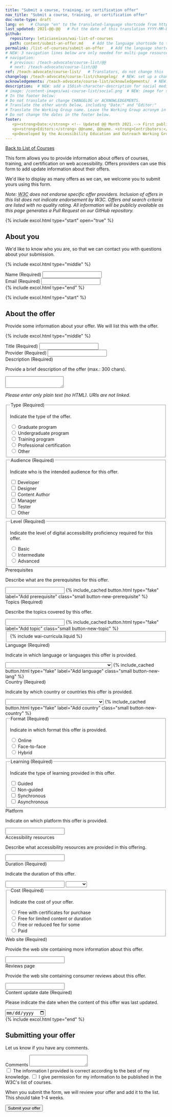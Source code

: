 ```yaml
---
title: "Submit a course, training, or certification offer"
nav_title: "Submit a course, training, or certification offer"
doc-note-type: draft
lang: en   # Change "en" to the translated-language shortcode from https://www.iana.org/assignments/language-subtag-registry/language-subtag-registry
last_updated: 2021-@@-@@   # Put the date of this translation YYYY-MM-DD (with month in the middle)
github:
  repository: leticiaseixas/wai-list-of-courses
  path: content/submit-an-offer.md    # Add the language shortcode to the middle of the filename, for example: content/index.fr.md
permalink: /list-of-courses/submit-an-offer   # Add the language shortcode to the end, with no slash at end, for example: /link/to/page/fr
# NEW: 3 navigation lines below are only needed for multi-page resources where you have previous and next at the bottom. If so, un-comment them; otherwise delete these lines.
# navigation:
  # previous: /teach-advocate/course-list/@@
  # next: /teach-advocate/course-list/@@
ref: /teach-advocate/course-list/   # Translators, do not change this
changelog: /teach-advocate/course-list/changelog/  # NEW: set up a changelog so it's ready for later
acknowledgements: /teach-advocate/course-list/acknowledgements/  # NEW: delete if don't have a separate acknowledgements page. And delete it in the footer below.
description:  # NEW: add a 150ish-character-description for social media   # translate the description
# image: /content-images/wai-course-list/social.png  # NEW: image for social media (leave commented out if we don't have a specific one for this reource)
# In the footer below:
# Do not translate or change CHANGELOG or ACKNOWLEDGEMENTS.
# Translate the other words below, including "Date:" and "Editor:"
# Translate the Working Group name. Leave the Working Group acronym in English.
# Do not change the dates in the footer below.
footer: 
   <p><strong>Date:</strong> <!-- Updated @@ Month 2021.--> First published Month 20@@. CHANGELOG.</p>
   <p><strong>Editors:</strong> @@name, @@name. <strong>Contributors:</strong> @@name, @@name, and <a href="https://www.w3.org/groups/wg/eowg/participants">participants of the EOWG</a>. ACKNOWLEDGEMENTS lists contributors and credits.</p>
   <p>Developed by the Accessibility Education and Outreach Working Group (<a href="http://www.w3.org/WAI/EO/">EOWG</a>). Developed as part of the <a href="https://www.w3.org/WAI/about/projects/wai-coop/">WAI-CooP project</a>, co-funded by the European Commission.</p>
---
```


<div style="grid-column: 4 / span 4">

<style>
{% include css/styles.css %}
main > header { grid-column: 4 / span 4; }
</style>

<a href="../list-of-courses">Back to List of Courses</a>
<p>
This form allows you to provide information about offers of courses, training, and certification on web accessibility. Offers providers can use this form to add update information about their offers. 
</p>
<p>We'd like to display as many offers as we can, we welcome you to submit yours using this form.</p>
<p><em>Note: <abbr title="World Wide Web Consortium">W3C</abbr> does not endorse specific offer providers. Inclusion of offers in this list does not indicate endorsement by W3C. Offers and search criteria are listed with no quality rating. All information will be publicly available as this page generates a Pull Request on our GitHub repository.</em></p> 

<form>

  {% include excol.html type="start" open="true" %}
  <h2 id="about-you">About you</h2>
  <p>We'd like to know who you are, so that we can contact you with questions about your submission.</p>

  {% include excol.html type="middle" %}
  <div class="field">
    <label for="submitter-name">Name (Required)</label>
    <input type="text" id="submitter-name" required>
  </div>
  <div class="field">
    <label for="submitter-email">Email (Required)</label>
    <input type="email" id="submitter-email" required>
  </div>
  {% include excol.html type="end" %}

  {% include excol.html type="start" %}
  <h2 id="the-tool">About the offer</h2>
  <p>Provide some information about your offer. We will list this with the offer.</p>

  {% include excol.html type="middle" %}


<div class="field">
    <label for="offer-name">Title (Required)</label>
    <input type="text" id="offer-name" required>
</div>


<div class="field">
    <label for="offer-provider">Provider (Required)</label>
    <input type="text" id="offer-provider" required>
</div>

<div class="field">
    <label for="offer-description">Description (Required)</label>
    <p class="expl">Provide a brief description of the offer (max.: 300 chars).</p>
    <textarea id="offer-description" required></textarea>
    <p><em>Please enter only plain text (no HTML). URIs are not linked.</em></p>
</div>

<fieldset class="field" id="offer-type">
  <legend class="label">Type (Required)</legend>
  <p class="expl">Indicate the type of the offer.</p>

  <div class="radio-field">
    <input type="radio" name="offer-type" id="offer-type-graduate" required>
    <label for="offer-type-graduate">Graduate program</label>
  </div>
  <div class="radio-field">
    <input type="radio" name="offer-type" id="offer-type-undergraduate">
    <label for="offer-type-undergraduate">Undergraduate program</label>
  </div>
  <div class="radio-field">
    <input type="radio" name="offer-type" id="offer-type-training">
    <label for="offer-type-training">Training program</label>
  </div>
  <div class="radio-field">
    <input type="radio" name="offer-type" id="offer-type-certification">
    <label for="offer-type-certification">Professional certification</label>
  </div>
  <div class="radio-field">
    <input type="radio" name="offer-type" id="offer-type-other">
    <label for="offer-type-other">Other</label>
  </div>
</fieldset>

<fieldset class="field" id="offer-audience">
  <legend class="label">Audience (Required)</legend>
  <p class="expl">Indicate who is the intended audience for this offer.</p>

  <div class="radio-field">
    <input type="checkbox" name="offer-audience" id="offer-audience-developer" value="offer-audience-developer" required>
    <label for="offer-audience-developer">Developer</label>
  </div>
  <div class="radio-field">
    <input type="checkbox" name="offer-audience" id="offer-audience-designer" value="offer-audience-designer" required>
    <label for="offer-audience-designer">Designer</label>
  </div>
  <div class="radio-field">
    <input type="checkbox" name="offer-audience" id="offer-audience-content-author" value="offer-audience-content-author" required>
    <label for="offer-audience-content-author">Content Author</label>
  </div>
  <div class="radio-field">
    <input type="checkbox" name="offer-audience" id="offer-audience-manager" value="offer-audience-manager" required>
    <label for="offer-audience-manager">Manager</label>
  </div>
  <div class="radio-field">
    <input type="checkbox" name="offer-audience" id="offer-audience-tester" value="offer-audience-tester" required>
    <label for="offer-audience-tester">Tester</label>
  </div>
  <div class="radio-field">
    <input type="checkbox" name="offer-audience" id="offer-audience-other" value="offer-audience-other" required>
    <label for="offer-audience-other">Other</label>
  </div>
</fieldset>

<fieldset class="field" id="offer-level">
  <legend class="label">Level (Required)</legend>
  <p class="expl">Indicate the level of digital accessibility proficiency required for this offer.</p>

  <div class="radio-field">
    <input type="radio" name="offer-level" id="offer-level-basic" required>
    <label for="offer-level-basic">Basic</label>
  </div>
  <div class="radio-field">
    <input type="radio" name="offer-level" id="offer-level-intermediate">
    <label for="offer-level-intermediate">Intermediate</label>
  </div>
  <div class="radio-field">
    <input type="radio" name="offer-level" id="offer-level-advanced">
    <label for="offer-level-advanced">Advanced</label>
  </div>
</fieldset>

<div class="field" id="divInputPrerequisite">
    <label for="offer-prerequisites">Prerequisites</label>
    <p class="expl">Describe what are the prerequisites for this offer.</p>
    <input type="text" id="prerequisites1" class="field-prerequisite">
    {% include_cached button.html type="fake" label="Add prerequisite" class="small button-new-prerequisite" %}
</div>

<div class="field" id="divInputTopic">
    <label for="offer-topics" required>Topics (Required)</label>
    <p class="expl">Describe the topics covered by this offer.</p>
    <input type="text" id="topics" class="field-topic">
    {% include_cached button.html type="fake" label="Add topic" class="small button-new-topic" %}
</div>

<fieldset id="offer-wai-curricula">
    {% include wai-curricula.liquid %}
</fieldset>

<div class="field" id="divSelectLang">
    <label for="offer-language">Language (Required)</label>
    <p class="expl">Indicate in which language or languages this offer is provided.</p>
    <select name="language" id="language" class="field-language select-form" required> 
        <option value=""></option>
        {% for language in site.data.lang %}
            <option value="{{ language[0] }}">{{ language[1].name }} ({{language[1].nativeName }})</option>
        {% endfor %}
    </select>
    {% include_cached button.html type="fake" label="Add language" class="small button-new-lang" %}
</div>

<div class="field" id="divSelectCountry">
    <label for="offer-country">Country (Required)</label>
    <p class="expl">Indicate by which country or countries this offer is provided.</p>
    <select name="country" id="country" class="field-country select-form" required>
        <option value=""></option>
        {% for country in site.data.countries %}
            <option value="{{ country[0] }}">{{ country[1].name }} ({{country[1].nativeName}})</option>
        {% endfor %}
    </select>
    {% include_cached button.html type="fake" label="Add country" class="small button-new-country" %}
</div>

<fieldset class="field" id="offer-format">
  <legend class="label">Format (Required)</legend>
  <p class="expl">Indicate in which format this offer is provided.</p>
  <div class="radio-field">
    <input type="radio" name="offer-format" id="offer-format-online" required>
    <label for="offer-format-online">Online</label>
  </div>
  <div class="radio-field">
    <input type="radio" name="offer-format" id="offer-format-face-to-face">
    <label for="offer-format-face-to-face">Face-to-face</label>
  </div>
  <div class="radio-field">
    <input type="radio" name="offer-format" id="offer-format-hybrid">
    <label for="offer-format-hybrid">Hybrid</label>
  </div>
</fieldset>


<fieldset class="field" id="offer-learning">
    <legend class="label">Learning (Required)</legend>
    <p class="expl">Indicate the type of learning provided in this offer.</p>
    <div class="radio-field">
        <input type="checkbox" id="offer-learning-guided" value="offer-learning-guided" required>
        <label for="offer-learning-guided">Guided</label>
    </div>
    <div class="radio-field">
        <input type="checkbox" id="offer-learning-non-guided" value="offer-learning-non-guided">
        <label for="offer-learning">Non-guided</label>
    </div>
    <div class="radio-field">
        <input type="checkbox" id="offer-learning-synchronous" value="offer-learning-synchronous">
        <label for="offer-learning-synchronous">Synchronous</label>
    </div>
    <div class="radio-field">
        <input type="checkbox" id="offer-learning-asynchronous" value="offer-learning-asynchronous">
        <label for="offer-learning-asynchronous">Asynchronous</label>
    </div>            
</fieldset>

<div class="field">
    <label for="offer-platform">Platform</label>
    <p class="expl">Indicate on which platform this offer is provided.</p>
    <input type="text" id="platform">
</div>

<div class="field">
    <label for="offer-accessibility-resources">Accessibility resources</label>
    <p class="expl">Describe what accessibility resources are provided in this offering.</p>
    <input type="text" id="offer-accessibility-resources">
</div>
<div class="field">
    <label for="offer-duration">Duration (Required)</label>
    <p class="expl">Indicate the duration of this offer.</p>
    <input type="number" id="offer-number-duration" class="duration-input" required>
    <select id="offer-unity-duration" class="duration-input" required> 
        <option value=""></option>
        <option value="hours">Hours</option>
        <option value="days">Days</option>
        <option value="weeks">Weeks</option>
        <option value="months">Months</option>
        <option value="years">Years</option>
    </select>
</div>

<fieldset class="field" id="offer-cost">
  <legend class="label">Cost (Required)</legend>
  <p class="expl">Indicate the cost of your offer.</p>
  <div class="radio-field">
    <input type="radio" name="offer-cost" id="offer-cost-free-certificates-for-purchase" required>
    <label for="offer-cost-free-certificates-for-purchase">Free with certificates for purchase</label>
  </div>
  <div class="radio-field">
    <input type="radio" name="offer-cost" id="offer-cost-free-limited-time">
    <label for="offer-cost-free-limited-time">Free for limited content or duration</label>
  </div>
  <div class="radio-field">
    <input type="radio" name="offer-cost" id="offer-cost-free-or-reduced-for-some">
    <label for="offer-cost-free-or-reduced-for-some">Free or reduced fee for some</label>
  </div>
  <div class="radio-field">
    <input type="radio" name="offer-cost" id="offer-cost-paid">
    <label for="offer-cost-paid">Paid</label>
  </div>  
</fieldset>

<div class="field">
    <label for="offer-website">Web site (Required)</label>
    <p class="expl">Provide the web site containing more information about this offer.</p>
    <input type="url" name="offer-website" id="offer-website" required>
</div>

<div class="field">
    <label for="offer-reviews-page">Reviews page</label>
    <p class="expl">Provide the web site containing consumer reviews about this offer.</p>
    <input type="url" name="offer-reviews-page" id="offer-reviews-page">
</div>
<div class="field">
    <label for="offer-content-update">Content update date (Required)</label>
    <p class="expl">Please indicate the date when the content of this offer was last updated.</p>
    <input type="date" id="offer-content-update" required>
</div>
  {% include excol.html type="end" %}
<h2>Submitting your offer</h2>
  <p>Let us know if you have any comments.</p>
  <div class="field">
    <label for="comments">Comments</label>
    <textarea id="comments"></textarea>
  </div>
  <div class="field">
    <label><input type="checkbox" required> The information I provided is correct according to the best of my knowledge.</label>
    <label><input type="checkbox" required> I give permission for my information to be published in the W3C's list of courses.</label>
  </div>
  <p>When you submit the form, we will review your offer and add it to the list. This should take 1-4 weeks.</p>
  <div class="field">
    <button type="submit">Submit your offer</button>
  </div>
</form>



<script>
{% include js/offers.js %}
</script>